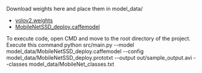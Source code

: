 Download weights here and place them in model_data/
- [yolov2.weights](https://www.dropbox.com/s/57zhd75mmmc5olf/yolov2.weights?dl=0)
- [MobileNetSSD_deploy.caffemodel](https://www.dropbox.com/s/d7pxo7kw67zb0e1/MobileNetSSD_deploy.caffemodel?dl=0)

To execute code, open CMD and move to the root directory of the project. Execute this command
python src/main.py --model model_data/MobileNetSSD_deploy.caffemodel --config model_data/MobileNetSSD_deploy.prototxt --output out/sample_output.avi --classes model_data/MobileNet_classes.txt
